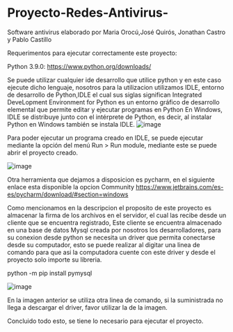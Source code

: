 # Proyecto-Redes-Antivirus-
Software antivirus elaborado por Maria Orocú,José Quirós, Jonathan Castro y Pablo Castillo

Requerimentos para ejecutar correctamente este proyecto:


Python 3.9.0:
https://www.python.org/downloads/

Se puede utilizar cualquier ide desarrollo que utilice python y en este caso ejecute dicho lenguaje, nosotros para la utilizacion utilizamos IDLE, entorno de desarrollo de Python,IDLE el cual sus siglas significan Integrated DeveLopment Environment for Python es un entorno gráfico de desarrollo elemental que permite editar y ejecutar programas en Python
En Windows, IDLE se distribuye junto con el intérprete de Python, es decir, al instalar Python en Windows también se instala IDLE.
![image](https://user-images.githubusercontent.com/37676810/98873379-e3e56a00-243d-11eb-974f-b3c3957e79e3.png)



Para poder ejecutar un programa creado en IDLE, se puede ejecutar mediante la opción del menú Run > Run module, mediante este se puede abrir el proyecto creado.

![image](https://user-images.githubusercontent.com/37676810/98873452-0bd4cd80-243e-11eb-8c94-e21439c4dbfe.png)

Otra herramienta que dejamos a disposicion es pycharm, en el siguiente enlace esta disponible la opcion Community
https://www.jetbrains.com/es-es/pycharm/download/#section=windows

Como mencionamos en la descripcion el proposito de este proyecto es almacenar la firma de los archivos en el servidor, el cual las recibe desde un cliente que se encuentra registrado, Este cliente se encuentra almacenado en una base de datos Mysql creada por nosotros los desarrolladores, para su conexion desde python se necesita un driver que permita conectarse desde su computador, esto se puede realizar al digitar una linea de comando para que asi la computadora cuente con este driver y desde el proyecto solo importe su libreria.

python -m pip install pymysql

![image](https://user-images.githubusercontent.com/37676810/98874623-358ef400-2440-11eb-86a5-978a5bb8aa58.png)

En la imagen anterior se utiliza otra linea de comando, si la suministrada no llega a descargar el driver, favor utilizar la de la imagen.

Concluido todo esto, se tiene lo necesario para ejecutar el proyecto.
